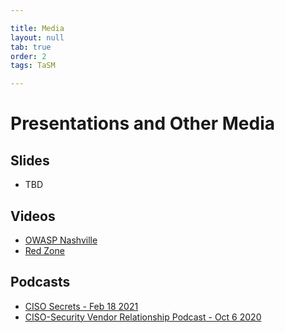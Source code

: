 ```yaml
---

title: Media
layout: null
tab: true
order: 2
tags: TaSM

---
```

# Presentations and Other Media

## Slides
* TBD

## Videos
* [OWASP Nashville](https://youtu.be/GRpU9L--qSg)
* [Red Zone](https://www.youtube.com/watch?v=S-ZgXrajPbA)

## Podcasts
* [CISO Secrets - Feb 18 2021](https://cp.buzzsprout.com/1335199/7894258-ep-s1e4-ross-young-ciso-at-caterpillar)
* [CISO-Security Vendor Relationship Podcast - Oct 6 2020](https://podcasts.google.com/feed/aHR0cHM6Ly9kYXZpZHNwYXJrLmxpYnN5bi5jb20vY2lzb3ZlbmRvcg/episode/ODUxNmY1NDUtNTBkYy00OTkyLWFlMzItZDBkNTI0MmM1ZGZi?sa=X&ved=0CAUQkfYCahcKEwiA1ZXmrdLsAhUAAAAAHQAAAAAQBw)
